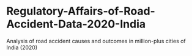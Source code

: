 # Regulatory-Affairs-of-Road-Accident-Data-2020-India
Analysis of road accident causes and outcomes in million-plus cities of India (2020)
